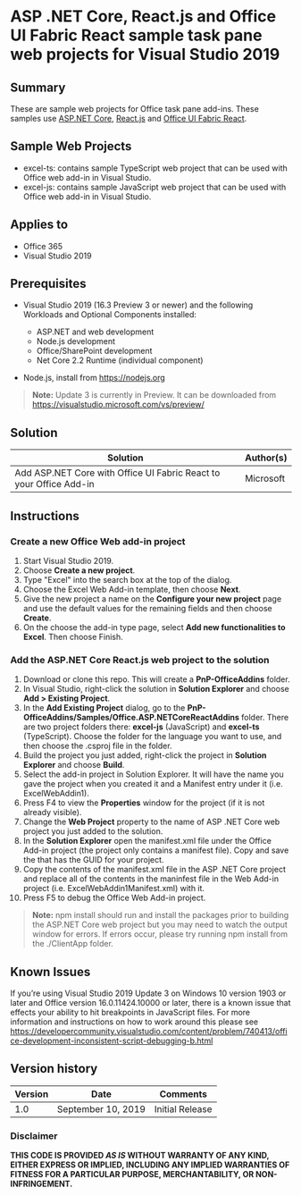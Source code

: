# ASP .NET Core, React.js and Office UI Fabric React sample task pane web projects for Visual Studio 2019

## Summary

These are sample web projects for Office task pane add-ins. These samples use [ASP.NET Core](https://github.com/aspnet/AspNetCore), [React.js](https://reactjs.org/) and [Office UI Fabric React](https://github.com/OfficeDev/office-ui-fabric-react).

## Sample Web Projects

- excel-ts: contains sample TypeScript web project that can be used with Office web add-in in Visual Studio.
- excel-js: contains sample JavaScript web project that can be used with Office web add-in in Visual Studio.

## Applies to

- Office 365
- Visual Studio 2019

## Prerequisites

- Visual Studio 2019 (16.3 Preview 3 or newer) and the following Workloads and Optional Components installed:
  - ASP.NET and web development
  - Node.js development
  - Office/SharePoint development
  - Net Core 2.2 Runtime (individual component)

- Node.js, install from https://nodejs.org

>**Note:** Update 3 is currently in Preview.  It can be downloaded from https://visualstudio.microsoft.com/vs/preview/

## Solution

Solution | Author(s)
---------|----------
Add ASP.NET Core with Office UI Fabric React to your Office Add-in | Microsoft

## Instructions

### Create a new Office Web add-in project

1. Start Visual Studio 2019.
2. Choose **Create a new project**.
3. Type  "Excel" into the search box at the top of the dialog.
4. Choose the Excel Web Add-in template, then choose **Next**.
5. Give the new project a name on the **Configure your new project** page and use the default values for the remaining fields and then choose **Create**.
6. On the choose the add-in type page, select **Add new functionalities to Excel**. Then choose Finish.

### Add the ASP.NET Core React.js web project to the solution

1. Download or clone this repo. This will create a **PnP-OfficeAddins** folder.
2. In Visual Studio, right-click the solution in **Solution Explorer** and choose **Add > Existing Project**.
3. In the **Add Existing Project** dialog, go to the **PnP-OfficeAddins/Samples/Office.ASP.NETCoreReactAddins** folder. There are two project folders there: **excel-js** (JavaScript) and **excel-ts** (TypeScript). Choose the folder for the language you want to use, and then choose the .csproj file in the folder.
4. Build the project you just added, right-click the project in **Solution Explorer** and choose **Build**.
5. Select the add-in project in Solution Explorer. It will have the name you gave the project when you created it and a Manifest entry under it (i.e. ExcelWebAddin1).
6. Press F4 to view the **Properties** window for the project (if it is not already visible).
7. Change the **Web Project** property to the name of ASP .NET Core web project you just added to the solution.
8. In the **Solution Explorer** open the manifest.xml file under the Office Add-in project (the project only contains a manifest file). Copy and save the <Id> that has the GUID for your project.
8. Copy the contents of the manifest.xml file in the ASP .NET Core project and replace all of the contents in the maninfest file in the Web Add-in project (i.e. ExcelWebAddin1Manifest.xml) with it.
9. Press F5 to debug the Office Web Add-in project.

> **Note:** npm install should run and install the packages prior to building the ASP.NET Core web project but you may need to watch the output window for errors.  If errors occur, please try running npm install from the ./ClientApp folder.

## Known Issues

If you’re using Visual Studio 2019 Update 3 on Windows 10 version 1903 or later and Office version 16.0.11424.10000 or later, there is a known issue that effects your ability to hit breakpoints in JavaScript files.   For more information and instructions on how to work around this please see https://developercommunity.visualstudio.com/content/problem/740413/office-development-inconsistent-script-debugging-b.html

## Version history

Version  | Date | Comments
---------| -----| --------
1.0 | September 10, 2019 | Initial Release

### Disclaimer ###

**THIS CODE IS PROVIDED *AS IS* WITHOUT WARRANTY OF ANY KIND, EITHER EXPRESS OR IMPLIED, INCLUDING ANY IMPLIED WARRANTIES OF FITNESS FOR A PARTICULAR PURPOSE, MERCHANTABILITY, OR NON-INFRINGEMENT.**
